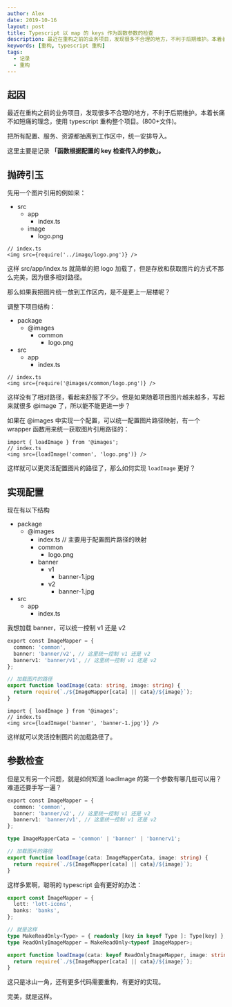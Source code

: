 ```yaml
---
author: Alex
date: 2019-10-16
layout: post
title: Typescript 以 map 的 keys 作为函数参数的检查
description: 最近在重构之前的业务项目，发现很多不合理的地方，不利于后期维护。本着长痛不如短痛的理念，使用 typescript 重构整个项目。(800+文件)。
keywords: [重构, typescript 重构]
tags:
  - 记录
  - 重构
---
```


## 起因

最近在重构之前的业务项目，发现很多不合理的地方，不利于后期维护。本着长痛不如短痛的理念，使用 typescript 重构整个项目。(800+文件)。

把所有配置、服务、资源都抽离到工作区中，统一安排导入。

这里主要是记录 __「函数根据配置的 key 检查传入的参数」。__

## 抛砖引玉

先用一个图片引用的例如来：

- src
  - app
    - index.ts
  - image
    - logo.png

```tsx
// index.ts
<img src={require('../image/logo.png')} />
```

这样 src/app/index.ts 就简单的把 logo 加载了，但是存放和获取图片的方式不那么完美，因为很多相对路径。

那么如果我把图片统一放到工作区内，是不是更上一层楼呢？

调整下项目结构：

- package
  - @images
    - common
      - logo.png
- src
  - app
    - index.ts

```tsx
// index.ts
<img src={require('@images/common/logo.png')} />
```

这样没有了相对路径，看起来舒服了不少。但是如果随着项目图片越来越多，写起来就很多 @image 了，所以能不能更进一步？

如果在 @images 中实现一个配置，可以统一配置图片路径映射，有一个 wrapper 函数用来统一获取图片引用路径的：

```tsx
import { loadImage } from '@images';
// index.ts
<img src={loadImage('common', 'logo.png')} />
```

这样就可以更灵活配置图片的路径了，那么如何实现 `loadImage` 更好？

## 实现配置

现在有以下结构

- package
  - @images
    - index.ts // 主要用于配置图片路径的映射
    - common
      - logo.png
    - banner
      - v1
        - banner-1.jpg
      - v2
        - banner-1.jpg
- src
  - app
    - index.ts

我想加载 banner，可以统一控制 v1 还是 v2

```ts
export const ImageMapper = {
  common: 'common',
  banner: 'banner/v2', // 这里统一控制 v1 还是 v2
  bannerv1: 'banner/v1', // 这里统一控制 v1 还是 v2
};

// 加载图片的路径
export function loadImage(cata: string, image: string) {
  return require(`./${ImageMapper[cata] || cata}/${image}`);
}
```

```tsx
import { loadImage } from '@images';
// index.ts
<img src={loadImage('banner', 'banner-1.jpg')} />
```

这样就可以灵活控制图片的加载路径了。

## 参数检查

但是又有另一个问题，就是如何知道 loadImage 的第一个参数有哪几些可以用？难道还要手写一遍？

```ts
export const ImageMapper = {
  common: 'common',
  banner: 'banner/v2', // 这里统一控制 v1 还是 v2
  bannerv1: 'banner/v1', // 这里统一控制 v1 还是 v2
};

type ImageMapperCata = 'common' | 'banner' | 'bannerv1';

// 加载图片的路径
export function loadImage(cata: ImageMapperCata, image: string) {
  return require(`./${ImageMapper[cata] || cata}/${image}`);
}
```

这样多累啊，聪明的 typescript 会有更好的办法：

```ts
export const ImageMapper = {
  lott: 'lott-icons',
  banks: 'banks',
};

// 就是这样
type MakeReadOnly<Type> = { readonly [key in keyof Type ]: Type[key] };
type ReadOnlyImageMapper = MakeReadOnly<typeof ImageMapper>;

export function loadImage(cata: keyof ReadOnlyImageMapper, image: string) {
  return require(`./${ImageMapper[cata] || cata}/${image}`);
}
```

这只是冰山一角，还有更多代码需要重构，有更好的实现。

完美，就是这样。
